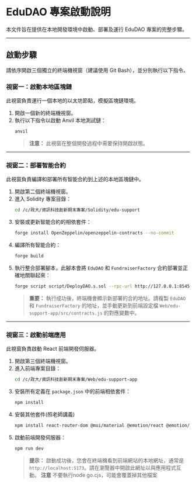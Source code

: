 # EduDAO 專案啟動說明

本文件旨在提供在本地開發環境中啟動、部署及運行 EduDAO 專案的完整步驟。

---

## **啟動步驟**

請依序開啟三個獨立的終端機視窗（建議使用 Git Bash），並分別執行以下指令。

### **視窗一：啟動本地區塊鏈**

此視窗負責運行一個本地的以太坊節點，模擬區塊鏈環境。

1.  開啟一個新的終端機視窗。
2.  執行以下指令以啟動 Anvil 本地測試鏈：
    ```bash
    anvil
    ```
    > **注意：** 此視窗在整個開發過程中需要保持開啟狀態。

---

### **視窗二：部署智能合約**

此視窗負責編譯和部署所有智能合約到上述的本地區塊鏈中。

1.  開啟第二個終端機視窗。
2.  進入 Solidity 專案目錄：
    ```bash
    cd /c/政大/資訊科技創新期末專案/Solidity/edu-support
    ```
3.  安裝或更新智能合約的相依套件：
    ```bash
    forge install OpenZeppelin/openzeppelin-contracts --no-commit
    ```
4.  編譯所有智能合約：
    ```bash
    forge build
    ```
5.  執行整合部署腳本，此腳本會將 `EduDAO` 和 `FundraiserFactory` 合約部署並正確地關聯起來：
    ```bash
    forge script script/DeployDAO.s.sol --rpc-url http://127.0.0.1:8545 --private-key 0xac0974bec39a17e36ba4a6b4d238ff944bacb478cbed5efcae784d7bf4f2ff80 --broadcast
    ```
    > **重要：** 執行成功後，終端機會顯示新部署的合約地址。請複製 `EduDAO` 和 `FundraiserFactory` 的地址，並手動更新到前端設定檔 `Web/edu-support-app/src/contracts.js` 的對應變數中。

---

### **視窗三：啟動前端應用**

此視窗負責啟動 React 前端開發伺服器。

1.  開啟第三個終端機視窗。
2.  進入前端專案目錄：
    ```bash
    cd /c/政大/資訊科技創新期末專案/Web/edu-support-app
    ```
3.  安裝所有定義在 `package.json` 中的前端相依套件：
    ```bash
    npm install
    ```
4.  安裝其他套件(照老師講義)
    ```bash
    npm install react-router-dom @mui/material @emotion/react @emotion/styled web3 cryptocompare big-integer
    ```
5.  啟動前端開發伺服器：
    ```bash
    npm run dev
    ```
    > **提示：** 啟動成功後，您會在終端機看到前端網站的本地網址，通常是 `http://localhost:5173`。請在瀏覽器中開啟此網址以與應用程式互動。 
    **注意** 不要執行node go.cjs，可能會覆蓋掉其他檔案